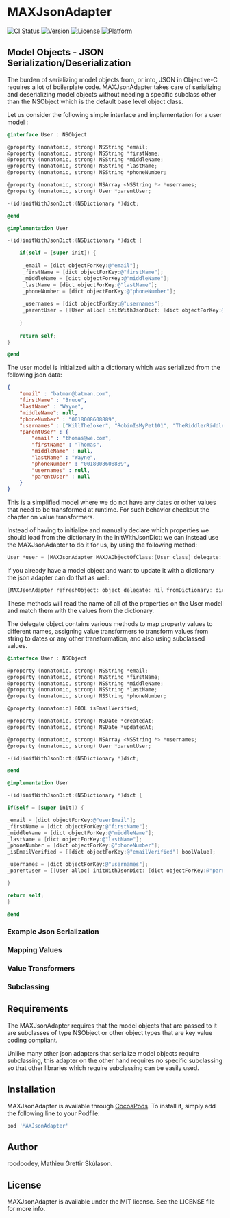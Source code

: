 # MAXJsonAdapter

[![CI Status](http://img.shields.io/travis/roodoodey/MAXJsonAdapter.svg?style=flat)](https://travis-ci.org/roodoodey/MAXJsonAdapter)
[![Version](https://img.shields.io/cocoapods/v/MAXJsonAdapter.svg?style=flat)](http://cocoapods.org/pods/MAXJsonAdapter)
[![License](https://img.shields.io/cocoapods/l/MAXJsonAdapter.svg?style=flat)](http://cocoapods.org/pods/MAXJsonAdapter)
[![Platform](https://img.shields.io/cocoapods/p/MAXJsonAdapter.svg?style=flat)](http://cocoapods.org/pods/MAXJsonAdapter)

## Model Objects - JSON Serialization/Deserialization

The burden of serializing model objects from, or into, JSON in Objective-C requires a lot of boilerplate code. MAXJsonAdapter takes care of serializing and deserializing model objects without needing a specific subclass other than the NSObject which is the default base level object class.

Let us consider the following simple interface and implementation for a user model :

```objective-c
@interface User : NSObject

@property (nonatomic, strong) NSString *email;
@property (nonatomic, strong) NSString *firstName;
@property (nonatomic, strong) NSString *middleName;
@property (nonatomic, strong) NSString *lastName;
@property (nonatomic, strong) NSString *phoneNumber;

@property (nonatomic, strong) NSArray <NSString *> *usernames;
@property (nonatomic, strong) User *parentUser;

-(id)initWithJsonDict:(NSDictionary *)dict;

@end
```
```objective-c
@implementation User

-(id)initWithJsonDict:(NSDictionary *)dict {

    if(self = [super init]) {
    
     _email = [dict objectForKey:@"email"];
     _firstName = [dict objectForKey:@"firstName"];
     _middleName = [dict objectForKey:@"middleName"];
     _lastName = [dict objectForKey:@"lastName"];
     _phoneNumber = [dict objectForKey:@"phoneNumber"];
     
     _usernames = [dict objectForKey:@"usernames"];
     _parentUser = [[User alloc] initWithJsonDict: [dict objectForKey:@"parent"];
     
    }
    
    return self;
}

@end
```

The user model is initialized with a dictionary which was serialized from the following json data:

```json
{
    "email" : "batman@batman.com",
    "firstName" : "Bruce",
    "lastName" : "Wayne",
    "middleName": null,
    "phoneNumber" : "0018008608889",
    "usernames" : ["KillTheJoker", "RobinIsMyPet101", "TheRiddlerRiddlesTheRiddle"],
    "parentUser" : {
        "email" : "thomas@we.com",
        "firstName" : "Thomas",
        "middleName" : null,
        "lastName" : "Wayne",
        "phoneNumber" : "0018008608889",
        "usernames" : null,
        "parentUser" : null
    }
}
```

This is a simplified model where we do not have any dates or other values that need to be transformed at runtime. For such behavior checkout the chapter on value transformers.

Instead of having to initialize and manually declare which properties we should load from the dictionary in the initWithJsonDict: we can instead use the MAXJsonAdapter to do it for us, by using the following method:

```objective-c
User *user = [MAXJsonAdapter MAXJAObjectOfClass:[User class] delegate: nil fromDictionary: dict];
```

If you already have a model object and want to update it with a dictionary the json adapter can do that as well:

```objective-c
[MAXJsonAdapter refreshObject: object delegate: nil fromDictionary: dict]
```

These methods will read the name of all of the properties on the User model and match them with the values from the dictionary.



The delegate object contains various methods to map property values to different names, assigning value transformers to transform values from string to dates or any other transformation, and also using subclassed values.


```objective-c
@interface User : NSObject

@property (nonatomic, strong) NSString *email;
@property (nonatomic, strong) NSString *firstName;
@property (nonatomic, strong) NSString *middleName;
@property (nonatomic, strong) NSString *lastName;
@property (nonatomic, strong) NSString *phoneNumber;

@property (nonatomic) BOOL isEmailVerified;

@property (nonatomic, strong) NSDate *createdAt;
@property (nonatomic, strong) NSDate *updatedAt;

@property (nonatomic, strong) NSArray <NSString *> *usernames;
@property (nonatomic, strong) User *parentUser;

-(id)initWithJsonDict:(NSDictionary *)dict;

@end
```
```objective-c
@implementation User

-(id)initWithJsonDict:(NSDictionary *)dict {

if(self = [super init]) {

_email = [dict objectForKey:@"userEmail"];
_firstName = [dict objectForKey:@"firstName"];
_middleName = [dict objectForKey:@"middleName"];
_lastName = [dict objectForKey:@"lastName"];
_phoneNumber = [dict objectForKey:@"phoneNumber"];
_isEmailVerified = [[dict objectForKey:@"emailVerified"] boolValue];

_usernames = [dict objectForKey:@"usernames"];
_parentUser = [[User alloc] initWithJsonDict: [dict objectForKey:@"parent"];

}

return self;
}

@end
```


### Example Json Serialization

### Mapping Values

### Value Transformers

### Subclassing

## Requirements

The MAXJsonAdapter requires that the model objects that are passed to it are subclasses of type NSObject or other object types that are key value coding compliant.

Unlike many other json adapters that serialize model objects require subclassing, this adapter on the other hand requires no specific subclassing so that other libraries which require subclassing can be easily used.

## Installation

MAXJsonAdapter is available through [CocoaPods](http://cocoapods.org). To install
it, simply add the following line to your Podfile:

```ruby
pod 'MAXJsonAdapter'
```

## Author

roodoodey, Mathieu Grettir Skúlason.

## License

MAXJsonAdapter is available under the MIT license. See the LICENSE file for more info.

